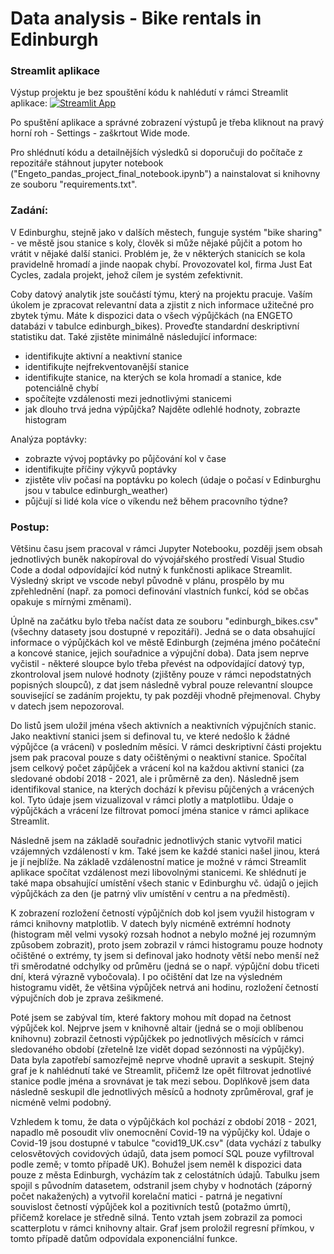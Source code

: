 # Data analysis - Bike rentals in Edinburgh

### Streamlit aplikace
Výstup projektu je bez spouštění kódu k nahlédutí v rámci Streamlit aplikace: [![Streamlit App](https://static.streamlit.io/badges/streamlit_badge_black_white.svg)](https://share.streamlit.io/tomas-weber1994/pandas_project_engeto_data_academy/main/App_streamlit.py)

Po spuštění aplikace a správné zobrazení výstupů je třeba kliknout na pravý horní roh - Settings - zaškrtout Wide mode.

Pro shlédnutí kódu a detailnějších výsledků si doporučuji do počítače z repozitáře stáhnout jupyter notebook ("Engeto_pandas_project_final_notebook.ipynb") a nainstalovat si knihovny ze souboru "requirements.txt".

### Zadání:

V Edinburghu, stejně jako v dalších městech, funguje systém "bike sharing" - ve městě jsou stanice s koly, člověk si může nějaké půjčit a potom ho vrátit v nějaké další stanici. Problém je, že v některých stanicích se kola pravidelně hromadí a jinde naopak chybí. Provozovatel kol, firma Just Eat Cycles, zadala projekt, jehož cílem je systém zefektivnit.

Coby datový analytik jste součástí týmu, který na projektu pracuje. Vaším úkolem je zpracovat relevantní data a zjistit z nich informace užitečné pro zbytek týmu. Máte k dispozici data o všech výpůjčkách (na ENGETO databázi v tabulce edinburgh_bikes). Proveďte standardní deskriptivní statistiku dat. Také zjistěte minimálně následující informace:

 - identifikujte aktivní a neaktivní stanice
 - identifikujte nejfrekventovanější stanice
 - identifikujte stanice, na kterých se kola hromadí a stanice, kde potenciálně chybí
 - spočítejte vzdálenosti mezi jednotlivými stanicemi
 - jak dlouho trvá jedna výpůjčka? Najděte odlehlé hodnoty, zobrazte histogram

Analýza poptávky:

  - zobrazte vývoj poptávky po půjčování kol v čase
  - identifikujte příčiny výkyvů poptávky
  - zjistěte vliv počasí na poptávku po kolech (údaje o počasí v Edinburghu jsou v tabulce edinburgh_weather)
  - půjčují si lidé kola více o víkendu než během pracovního týdne?

### Postup:
Většinu času jsem pracoval v rámci Jupyter Notebooku, později jsem obsah jednotlivých buněk nakopíroval do vývojářského prostředí Visual Studio Code a dodal odpovídající kód nutný k funkčnosti aplikace Streamlit. Výsledný skript ve vscode nebyl původně v plánu, prospělo by mu zpřehlednění (např. za pomoci definování vlastních funkcí, kód se občas opakuje s mírnými změnami).

Úplně na začátku bylo třeba načíst data ze souboru "edinburgh_bikes.csv" (všechny datasety jsou dostupné v repozitáři). Jedná se o data obsahující informace o výpůjčkách kol ve městě Edinburgh (zejména jméno počáteční a koncové stanice, jejich souřadnice a výpujční doba).
Data jsem neprve vyčistil - některé sloupce bylo třeba převést na odpovídající datový typ, zkontroloval jsem nulové hodnoty (zjištěny pouze v rámci nepodstatných popisných sloupců), z dat jsem následně vybral pouze relevantní sloupce související se zadáním projektu, ty pak později vhodně přejmenoval. Chyby v datech jsem nepozoroval. 

Do listů jsem uložil jména všech aktivních a neaktivních výpujčních stanic. Jako neaktivní stanici jsem si definoval tu, ve které nedošlo k žádné výpůjčce (a vrácení) v posledním měsíci. V rámci deskriptivní části projektu jsem pak pracoval pouze s daty očištěnými o neaktivní stanice. Spočítal jsem celkový počet zápůjček a vrácení kol na každou aktivní stanici (za sledované období 2018 - 2021, ale i průměrně za den). Následně jsem identifikoval stanice, na kterých dochází k převisu půjčených a vrácených kol. Tyto údaje jsem vizualizoval v rámci plotly a matplotlibu. Údaje o výpůjčkách a vrácení lze filtrovat pomocí jména stanice v rámci aplikace Streamlit.

Následně jsem na základě souřadnic jednotlivých stanic vytvořil matici vzájemných vzdáleností v km. Také jsem ke každé stanici našel jinou, která je jí nejblíže. Na základě vzdálenostní matice je možné v rámci Streamlit aplikace spočítat vzdálenost mezi libovolnými stanicemi. Ke shlédnutí je také mapa obsahující umístění všech stanic v Edinburghu vč. údajů o jejich výpůjčkách za den (je patrný vliv umístění v centru a na předměstí).

K zobrazení rozložení četností výpůjčních dob kol jsem využil histogram v rámci knihovny matplotlib. V datech byly nicméně extrémní hodnoty (histogram měl velmi vysoký rozsah hodnot a nebylo možné jej rozumným způsobem zobrazit), proto jsem zobrazil v rámci histogramu pouze hodnoty očištěné o extrémy, ty jsem si definoval jako hodnoty větší nebo menší než tři směrodatné odchylky od průměru (jedná se o např. výpůjční dobu třiceti dní, která výrazně vybočovala). I po očištění dat lze na výsledném histogramu vidět, že většina výpůjček netrvá ani hodinu, rozložení četností výpujčních dob je zprava zešikmené.

Poté jsem se zabýval tím, které faktory mohou mít dopad na četnost výpůjček kol. Nejprve jsem v knihovně altair (jedná se o moji oblíbenou knihovnu) zobrazil četnosti výpůjčkek po jednotlivých měsících v rámci sledovaného období (zřetelně lze vidět dopad sezónnosti na výpůjčky). Data byla zapotřebí samozřejmě neprve vhodně upravit a seskupit. Stejný graf je k nahlédnutí také ve Streamlit, přičemž lze opět filtrovat jednotlivé stanice podle jména a srovnávat je tak mezi sebou. Doplňkově jsem data následně seskupil dle jednotlivých měsíců a hodnoty zprůměroval, graf je nicméně velmi podobný. 

Vzhledem k tomu, že data o výpůjčkách kol pochází z období 2018 - 2021, napadlo mě posoudit vliv onemocnění Covid-19 na výpůjčky kol. Údaje o Covid-19 jsou dostupné v tabulce "covid19_UK.csv" (data vychází z tabulky celosvětových covidových údajů, data jsem pomocí SQL pouze vyfiltroval podle země; v tomto případě UK). Bohužel jsem neměl k dispozici data pouze z města Edinburgh, vycházím tak z celostátních údajů. Tabulku jsem spojil s původním datasetem, odstranil jsem chyby v hodnotách (záporný počet nakažených) a vytvořil korelační matici - patrná je negativní souvislost četností výpůjček kol a pozitivních testů (potažmo úmrtí), přičemž korelace je středně silná. Tento vztah jsem zobrazil za pomoci scatterplotu v rámci knihovny altair. Graf jsem proložil regresní přímkou, v tomto případě datům odpovídala exponenciální funkce.
